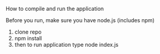 How to compile and run the application

Before you run, make sure you have node.js (includes npm)

1. clone repo
2. npm install
3. then to run application type node index.js
